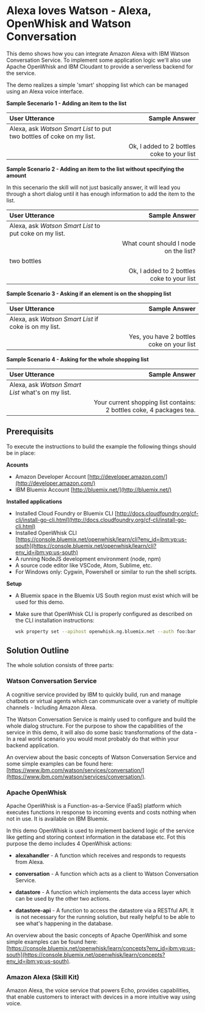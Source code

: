 # Alexa loves Watson - Alexa, OpenWhisk and Watson Conversation

This demo shows how you can integrate Amazon Alexa with IBM Watson Conversation Service. To implement some application logic we'll also use Apache OpenWhisk and IBM Cloudant to provide a serverless backend for the service.

The demo realizes a simple 'smart' shopping list which can be managed using an Alexa voice interface.

**Sample Secenario 1 - Adding an item to the list**

|User Utterance|Sample Answer|
|:-|-:|
|Alexa, ask *Watson Smart List* to put two bottles of coke on my list.||
||Ok, I added to 2 bottles coke to your list|

**Sample Scenario 2 - Adding an item to the list without specifying the amount**

In this secenario the skill will not just basically answer, it will lead you through a short dialog until it has enough information to add the item to the list.

|User Utterance|Sample Answer|
|:-|-:|
|Alexa, ask *Watson Smart List* to put coke on my list.||
||What count should I node on the list?|
|two bottles||
||Ok, I added to 2 bottles coke to your list|

**Sample Scenario 3 - Asking if an element is on the shopping list**

|User Utterance|Sample Answer|
|:-|-:|
|Alexa, ask *Watson Smart List* if coke is on my list.||
||Yes, you have 2 bottles coke on your list|

**Sample Scenario 4 - Asking for the whole shopping list**

|User Utterance|Sample Answer|
|:-|-:|
|Alexa, ask *Watson Smart List* what's on my list.||
||Your current shopping list contains: 2 bottles coke, 4 packages tea.|

## Prerequisits

To execute the instructions to build the example the following things should be in place:

**Acounts**

* Amazon Developer Account [http://developer.amazon.com/](http://developer.amazon.com/)
* IBM Bluemix Account [http://bluemix.net/](http://bluemix.net/)

**Installed applications**

* Installed Cloud Foundry or Bluemix CLI [http://docs.cloudfoundry.org/cf-cli/install-go-cli.html](http://docs.cloudfoundry.org/cf-cli/install-go-cli.html)
* Installed OpenWhisk CLI [https://console.bluemix.net/openwhisk/learn/cli?env_id=ibm:yp:us-south](https://console.bluemix.net/openwhisk/learn/cli?env_id=ibm:yp:us-south)
* A running NodeJS development environment (node, npm)
* A source code editor like VSCode, Atom, Sublime, etc.
* For Windows only: Cygwin, Powershell or similar to run the shell scripts.

**Setup**

* A Bluemix space in the Bluemix US South region must exist which will be used for this demo.
* Make sure that OpenWhisk CLI is properly configured as described on the CLI installation instructions:

  ```bash
  wsk property set --apihost openwhisk.ng.bluemix.net --auth foo:bar
  ```

## Solution Outline

The whole solution consists of three parts:

### Watson Conversation Service

A cognitive service provided by IBM to quickly build, run and manage chatbots or virtual agents which can communicate over a variety of multiple channels - Including Amazon Alexa.

The Watson Conversation Service is mainly used to configure and build the whole dialog structure. For the purpose to show the capabilities of the service in this demo, it will also do some basic transformations of the data - In a real world scenario you would most probably do that within your backend application.

An overview about the basic concepts of Watson Conversation Service and some simple examples can be found here: [https://www.ibm.com/watson/services/conversation/](https://www.ibm.com/watson/services/conversation/).

### Apache OpenWhisk

Apache OpenWhisk is a Function-as-a-Service (FaaS) platform which executes functions in response to incoming events and costs nothing when not in use. It is available on IBM Bluemix.

In this demo OpenWhisk is used to implement backend logic of the service like getting and storing context information in the database etc. Fot this purpose the demo includes 4 OpenWhisk actions:

* **alexahandler** - A function which receives and responds to requests from Alexa.
* **conversation** - A function which acts as a client to Watson Conversation Service.
* **datastore** - A function which implements the data access layer which can be used by the other two actions.

* **datastore-api** - A function to access the datastore via a RESTful API. It is not necessary for the running solution, but really helpful to be able to see what's happening in the database.

An overview about the basic concepts of Apache OpenWhisk and some simple examples can be found here: [https://console.bluemix.net/openwhisk/learn/concepts?env_id=ibm:yp:us-south](https://console.bluemix.net/openwhisk/learn/concepts?env_id=ibm:yp:us-south).

### Amazon Alexa (Skill Kit)

Amazon Alexa, the voice service that powers Echo, provides capabilities, that enable customers to interact with devices in a more intuitive way using voice.